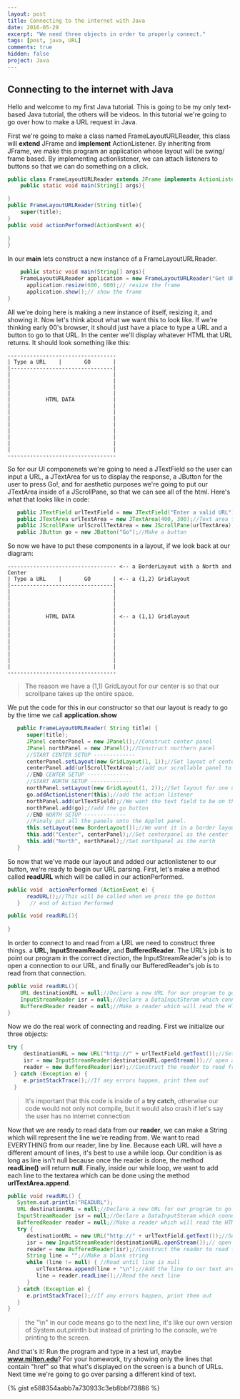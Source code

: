 ```yaml
---
layout: post
title: Connecting to the internet with Java
date: 2016-05-29
excerpt: "We need three objects in order to properly connect."
tags: [post, java, URL]
comments: true
hidden: false
project: Java
---
```

## Connecting to the internet with Java

Hello and welcome to my first Java tutorial. This is going to be my only text-based Java tutorial, the others will be videos. In this tutorial we're going to go over how to make a URL request in Java. 



First we're going to make a class named FrameLayoutURLReader, this class will **extend** JFrame and __implement__ ActionListener. By inheriting from JFrame, we make this program an application whose layout will be swing/ frame based. By implementing actionlistener, we can attach listeners to buttons so that we can do something on a click. 

~~~ java
public class FrameLayoutURLReader extends JFrame implements ActionListener {
	public static void main(String[] args){

}
public FrameLayoutURLReader(String title){
	super(title);	
}
public void actionPerformed(ActionEvent e){
	
}
}
~~~

In our **main** lets construct a new instance of a FrameLayoutURLReader.

~~~ java
	public static void main(String[] args){
	FrameLayoutURLReader application = new FrameLayoutURLReader("Get URL");    // construct a new instance
      application.resize(600, 600);// resize the frame
      application.show();// show the frame
}
~~~

All we're doing here is making a new instance of itself, resizing it, and showing it. Now let's think about what we want this to look like. If we're thinking early 00's browser, it should just have a place to type a URL and a button to go to that URL. In the center we'll display whatever HTML that URL returns. It should look something like this:

~~~
----------------------------------
| Type a URL    |       GO       |
|--------------------------------|
|                                |
|                                |
|                                |
|                                |
|           HTML DATA            |
|                                |
|                                |
|                                |
|                                |
|                                |
|                                |
|                                |
|                                |
----------------------------------
~~~

So for our UI componenets we're going to need a JTextField so the user can input a URL, a JTextArea for us to display the response, a JButton for the user to press Go!, and for aesthetic purposes we're going to put our JTextArea inside of a JScrollPane, so that we can see all of the html. Here's what that looks like in code: 


~~~ java
   public JTextField urlTextField = new JTextField("Enter a valid URL");//Text field for a URL
   public JTextArea urlTextArea = new JTextArea(400, 300);//Text area for our HTML Code
   public JScrollPane urlScrollTextArea = new JScrollPane(urlTextArea);//Make it so our text area can scroll
   public JButton go = new JButton("Go");//Make a button
~~~

So now we have to put these components in a layout, if we look back at our diagram: 

~~~
---------------------------------- <-- a BorderLayout with a North and Center
| Type a URL    |       GO       | <-- a (1,2) Gridlayout
|--------------------------------|
|                                |
|                                |
|                                |
|                                |
|           HTML DATA            | <-- a (1,1) Gridlayout
|                                |
|                                |
|                                |
|                                |
|                                |
|                                |
|                                |
|                                |
----------------------------------
~~~

> The reason we have a (1,1) GridLayout for our center is so that our scrollpane takes up the entire space. 

We put the code for this in our constructor so that our layout is ready to go by the time we call **application.show**

~~~ java
   public FrameLayoutURLReader( String title) {
      super(title);
      JPanel centerPanel = new JPanel();//Construct center panel
      JPanel northPanel = new JPanel();//Construct northern panel
      //START CENTER SETUP -------------
      centerPanel.setLayout(new GridLayout(1, 1));//Set layout of center pane to grid layout
      centerPanel.add(urlScrollTextArea);//add our scrollable panel to the center
      //END CENTER SETUP -------------
      //START NORTH SETUP -------------
      northPanel.setLayout(new GridLayout(1, 2));//Set layout for one column, two rows
      go.addActionListener(this);//add the action listener
      northPanel.add(urlTextField);//We want the text field to be on the left so we add it first
      northPanel.add(go);//add the go button
      //END NORTH SETUP -------------
      //Finaly put all the panels onto the Applet panel.
      this.setLayout(new BorderLayout());//We want it in a border layout
      this.add("Center", centerPanel);//Set centerpanel as the center
      this.add("North", northPanel);//Set northpanel as the north
   }
~~~

So now that we've made our layout and added our actionlistener to our button, we're ready to begin our URL parsing. First, let's make a method called **readURL** which will be called in our actionPerformed.

~~~ java
public void  actionPerformed (ActionEvent e) {
      readURL();//This will be called when we press the go button
   }   // end of Action Performed

public void readURL(){
	
}
~~~

In order to connect to and read from a URL we need to construct three things. a __URL__, __InputStreamReader__, and __BufferedReader__. The URL's job is to point our program in the correct direction, the InputStreamReader's job is to open a connection to our URL, and finally our BufferedReader's job is to read from that connection. 

~~~ java
public void readURL(){
	URL destinationURL = null;//Declare a new URL for our program to go
	InputStreamReader isr = null;//Declare a DataInputSteram which connects our program to the internet
	BufferedReader reader = null;//Make a reader which will read the HTML line by line
}
~~~

Now we do the real work of connecting and reading. First we initialize our three objects:

~~~ java
try {
     destinationURL = new URL("http://" + urlTextField.getText());//Set the URL's location
     isr = new InputStreamReader(destinationURL.openStream());// open a stream to our URL and put the data in isr
     reader = new BufferedReader(isr);//Construct the reader to read from the input stream
  } catch (Exception e) {
     e.printStackTrace();//If any errors happen, print them out
  }
~~~

> It's important that this code is inside of a **try catch**, otherwise our code would not only not compile, but it would also crash if let's say the user has no internet connection

Now that we are ready to read data from our __**reader**__, we can make a String which will represent the line we're reading from. We want to read EVERYTHING from our reader, line by line. Because each URL will have a different amount of lines, it's best to use a while loop. Our condition is as long as line isn't null because once the reader is done, the method __readLine()__ will return **null**. Finally, inside our while loop, we want to add each line to the textarea which can be done using the method __urlTextArea.append__.

~~~ java
public void readURL() {
   System.out.println("READURL");
   URL destinationURL = null;//Declare a new URL for our program to go
   InputStreamReader isr = null;//Declare a DataInputSteram which connects our program to the internet
   BufferedReader reader = null;//Make a reader which will read the HTML line by line
   try {
      destinationURL = new URL("http://" + urlTextField.getText());//Set the URL's location
      isr = new InputStreamReader(destinationURL.openStream());// open a stream to our URL and put the data in isr
      reader = new BufferedReader(isr);//Construct the reader to read from the input stream
      String line = "";//Make a blank string
      while (line != null) { //Read until line is null
         urlTextArea.append(line + "\n");//Add the line to our text area
         line = reader.readLine();//Read the next line
      }
   } catch (Exception e) {
      e.printStackTrace();//If any errors happen, print them out
   }
}
~~~

> the "\n" in our code means go to the next line, it's like our own version of System.out.println but instead of printing to the console, we're printing to the screen.

And that's it! Run the program and type in a test url, maybe __www.milton.edu__? For your homework, try showing only the lines that contain "href" so that what's displayed on the screen is a bunch of URLs. Next time we're going to go over parsing a different kind of text.



{% gist e588354aabb7a730933c3eb8bbf73886 %}